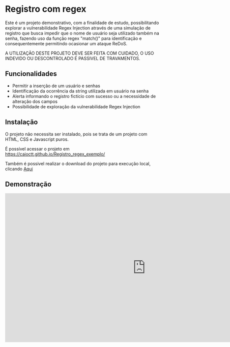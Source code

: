 # Registro com regex

Este é um projeto demonstrativo, com a finalidade de estudo, possibilitando explorar a vulnerabilidade Regex Injection através de uma simulação de registro que busca impedir que o nome de usuário seja utilizado também na senha, fazendo uso da função regex "match()" para identificação e consequentemente permitindo ocasionar um ataque ReDoS.

A UTILIZAÇÃO DESTE PROJETO DEVE SER FEITA COM CUIDADO, O USO INDEVIDO OU DESCONTROLADO É PASSIVEL DE TRAVAMENTOS.
## Funcionalidades

- Permitir a inserção de um usuário e senhas
- Identificação da ocorrência da string utilizada em usuário na senha
- Alerta informando o registro fictício com sucesso ou a necessidade de alteração dos campos
- Possibilidade de exploração da vulnerabilidade Regex Injection


## Instalação

O projeto não necessita ser instalado, pois se trata de um projeto com HTML, CSS e Javascript puros.

É possível acessar o projeto em https://caioctt.github.io/Registro_regex_exemplo/

Também é possivel realizar o download do projeto para execução local, clicando [Aqui](https://github.com/caioctt/Registro_regex_exemplo/archive/refs/heads/main.zip)

## Demonstração

<iframe width="911" height="484" src="https://www.youtube.com/embed/9hPLzQAapFA" title="Exemplo regex injection" frameborder="0" allow="accelerometer; autoplay; clipboard-write; encrypted-media; gyroscope; picture-in-picture" allowfullscreen></iframe>
